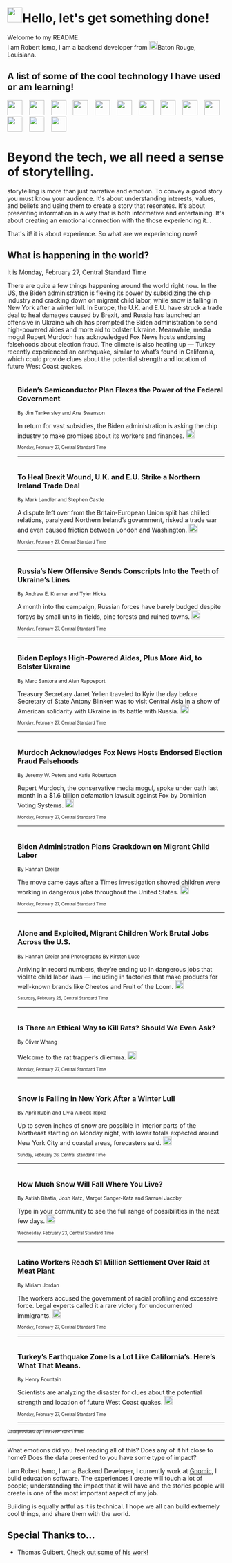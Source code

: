 <h1><img src="https://emojis.slackmojis.com/emojis/images/1643514375/3493/hot-coffee.gif?1643514375" width="35"/>Hello, let's get something done!</h1>

<p>Welcome to my README.<br/>
I am Robert Ismo, I am a backend developer from <img src="https://emojis.slackmojis.com/emojis/images/1638395689/50435/moulin_rouge.png?1638395689" width="20"/>Baton Rouge, Louisiana.</p>
<h2>A list of some of the cool technology I have used or am learning!</h2>
<p>
<img src="https://emojis.slackmojis.com/emojis/images/1643516091/21142/meow_bongotap.gif?1643516091" width="35" alt="">
<img src="https://img.shields.io/badge/Favorite%20Frontend%20Framework-SvelteKit-f83903" alt="">
<img src="https://img.shields.io/badge/Second%20Favorite-Vue-40b581" alt="">
<img src="https://img.shields.io/badge/Most%20Used%20Runtime-Nodejs-78b061" alt="">
<img src="https://emojis.slackmojis.com/emojis/images/1643517416/34482/fire.gif?1643517416" width="35" alt="">
<img src="https://img.shields.io/badge/Javascript%20But%20Better-Typescript-0078ca" alt="">
<img src="https://img.shields.io/badge/Favorite%20Language-Elixir-3e244d" alt="">
<img src="https://img.shields.io/badge/Containerize%20Everything-Docker-6ac9ef" alt="">
<img src="https://emojis.slackmojis.com/emojis/images/1643514596/5999/meow_party.gif?1643514596" width="35" alt="">
<img src="https://img.shields.io/badge/API%20Love%20Language-Graphql-de32a5" alt="">
<img src="https://img.shields.io/badge/Our%20Favorite%20Version%20Controller-Git-e94f33" alt="">
<img src="https://img.shields.io/badge/Favorite%20Database-Redis-d42d1d" alt="">
<img src="https://emojis.slackmojis.com/emojis/images/1643514559/5584/deployparrot.gif?1643514559" width="35" alt="">
<img src="https://img.shields.io/badge/Container%20Interstate-RabbitMQ-f66200" alt="">
<img src="https://img.shields.io/badge/Gotta%20Learn-Kubernetes-316adf" alt="">
<img src="https://img.shields.io/badge/Really%20Mature%20Now-WASM-654fef" alt="">
<img src="https://emojis.slackmojis.com/emojis/images/1666642497/61942/dance_vibe.gif?1666642497" width="35" alt="">
<img src="https://img.shields.io/badge/For%20My%20M1-ARM64-657d96" alt="">
<img src="https://img.shields.io/badge/Loving%20This%20So%20Much-TailwindCSS-17bcb5" alt="">
<img src="https://img.shields.io/badge/Cool%20Build%20Tool-Vite-f9cb24" alt="">
<img src="https://emojis.slackmojis.com/emojis/images/1669231376/62819/working-on-it.gif?1669231376" width="35" alt="">
<img src="https://img.shields.io/badge/Fun%20and%20Easy%20Database-MongoDB-5f8c49" alt="">
<img src="https://img.shields.io/badge/JS%20Life%20Support-NPM-c73737" alt="">
<img src="https://img.shields.io/badge/I%20Liked%20It-DynamoDB-0073b9" alt="">
<img src="https://emojis.slackmojis.com/emojis/images/1643514045/46/question.gif?1643514045" width="35" alt="">
<img src="https://img.shields.io/badge/cool-React-60d6f9" alt="">
<img src="https://img.shields.io/badge/Future%20Big%20Project-Lambda-f37e00" alt="">
<img src="https://img.shields.io/badge/NPM%20But%20Better-PNPM-f1aa07" alt="">
<img src="https://emojis.slackmojis.com/emojis/images/1643514943/9662/fbwow.gif?1643514943" width="35" alt="">
<img src="https://img.shields.io/badge/First%20Language-C-662079" alt="">
<img src="https://img.shields.io/badge/Where%20I%20Deploy%20Frontend-Vercel-000000" alt="">
<img src="https://img.shields.io/badge/Who%20Does%20not%20Want%20an%20App-Swift-f9492a" alt="">
<img src="https://emojis.slackmojis.com/emojis/images/1643514058/151/javascript.png?1643514058" width="35" alt="">
<img src="https://img.shields.io/badge/cool-Python-fbd542" alt="">
<img src="https://img.shields.io/badge/Favorite%20Something-Stripe-656cdc" alt="">
<img src="https://img.shields.io/badge/Of%20Course-HTML5-ed6327" alt="">
<img src="https://emojis.slackmojis.com/emojis/images/1660415405/60731/bomb.gif?1660415405" width="35" alt="">
<img src="https://img.shields.io/badge/hate-CSS-2964ec" alt="">
<img src="https://img.shields.io/badge/Learning-CircleCI-141215" alt="">
<img src="https://img.shields.io/badge/Learning-Rust-fbbb3b" alt="">
<img src="https://emojis.slackmojis.com/emojis/images/1660415397/60712/writing-hand.gif?1660415397" width="35" alt="">
<img src="https://img.shields.io/badge/Dev%20Browser%20of%20Choice-Firefox-cc4e26" alt="">
<img src="https://img.shields.io/badge/Recoverying%20From%20Windows-UNIX-1781e3" alt="">
<img src="https://img.shields.io/badge/LOVE-LogSeq-90c1c2" alt="">
<img src="https://emojis.slackmojis.com/emojis/images/1643514066/223/kirby.gif?1643514066" width="35" alt="">
<img src="https://img.shields.io/badge/Daily%20Driver-MacOS-e6e6e8" alt="">
<img src="https://img.shields.io/badge/Git%20Server-Github-000000" alt="">
<img src="https://img.shields.io/badge/enjoyable-EC2-f17428" alt="">
<img src="https://emojis.slackmojis.com/emojis/images/1643514239/2069/excited.gif?1643514239" width="35" alt="">
</p>
<h1>Beyond the tech, we all need a sense of storytelling.</h1>
<p>storytelling is more than just narrative and emotion. To convey a good story you must know your audience. It's about understanding interests, values, and beliefs and using them to create a story that resonates. It's about presenting information in a way that is both informative and entertaining. It's about creating an emotional connection with the those experiencing it...</p>
<p>That's it! it is about experience. So what are we experiencing now?</p>
<h2>What is happening in the world?</h2>
<p>It is Monday, February 27, Central Standard Time</p>
<p>
There are quite a few things happening around the world right now. In the US, the Biden administration is flexing its power by subsidizing the chip industry and cracking down on migrant child labor, while snow is falling in New York after a winter lull. In Europe, the U.K. and E.U. have struck a trade deal to heal damages caused by Brexit, and Russia has launched an offensive in Ukraine which has prompted the Biden administration to send high-powered aides and more aid to bolster Ukraine. Meanwhile, media mogul Rupert Murdoch has acknowledged Fox News hosts endorsing falsehoods about election fraud. The climate is also heating up — Turkey recently experienced an earthquake, similar to what’s found in California, which could provide clues about the potential strength and location of future West Coast quakes.</p>
<ol>
<img src="https://img.shields.io/badge/-us-blue" alt="">
<h3>Biden’s Semiconductor Plan Flexes the Power of the Federal Government</h3>
<sub>By Jim Tankersley and Ana Swanson</sub>
<p>In return for vast subsidies, the Biden administration is asking the chip industry to make promises about its workers and finances.  <a href="https://nyti.ms/3ICMdKX"><img src="https://developer.nytimes.com/files/poweredby_nytimes_30b.png?v=1583354208352" height="20"></a></p>
<sub><sub>Monday, February 27, Central Standard Time</sub></sub>
<hr/>
<img src="https://img.shields.io/badge/-world-blue" alt="">
<h3>To Heal Brexit Wound, U.K. and E.U. Strike a Northern Ireland Trade Deal</h3>
<sub>By Mark Landler and Stephen Castle</sub>
<p>A dispute left over from the Britain-European Union split has chilled relations, paralyzed Northern Ireland’s government, risked a trade war and even caused friction between London and Washington.  <a href="https://nyti.ms/3II3vGW"><img src="https://developer.nytimes.com/files/poweredby_nytimes_30b.png?v=1583354208352" height="20"></a></p>
<sub><sub>Monday, February 27, Central Standard Time</sub></sub>
<hr/>
<img src="https://img.shields.io/badge/-world-blue" alt="">
<h3>Russia’s New Offensive Sends Conscripts Into the Teeth of Ukraine’s Lines</h3>
<sub>By Andrew E. Kramer and Tyler Hicks</sub>
<p>A month into the campaign, Russian forces have barely budged despite forays by small units in fields, pine forests and ruined towns.  <a href="https://nyti.ms/41r7wrE"><img src="https://developer.nytimes.com/files/poweredby_nytimes_30b.png?v=1583354208352" height="20"></a></p>
<sub><sub>Monday, February 27, Central Standard Time</sub></sub>
<hr/>
<img src="https://img.shields.io/badge/-world-blue" alt="">
<h3>Biden Deploys High-Powered Aides, Plus More Aid, to Bolster Ukraine</h3>
<sub>By Marc Santora and Alan Rappeport</sub>
<p>Treasury Secretary Janet Yellen traveled to Kyiv the day before Secretary of State Antony Blinken was to visit Central Asia in a show of American solidarity with Ukraine in its battle with Russia.  <a href="https://nyti.ms/3ZrNHP0"><img src="https://developer.nytimes.com/files/poweredby_nytimes_30b.png?v=1583354208352" height="20"></a></p>
<sub><sub>Monday, February 27, Central Standard Time</sub></sub>
<hr/>
<img src="https://img.shields.io/badge/-business-blue" alt="">
<h3>Murdoch Acknowledges Fox News Hosts Endorsed Election Fraud Falsehoods</h3>
<sub>By Jeremy W. Peters and Katie Robertson</sub>
<p>Rupert Murdoch, the conservative media mogul, spoke under oath last month in a $1.6 billion defamation lawsuit against Fox by Dominion Voting Systems.  <a href="https://nyti.ms/41t8MdR"><img src="https://developer.nytimes.com/files/poweredby_nytimes_30b.png?v=1583354208352" height="20"></a></p>
<sub><sub>Monday, February 27, Central Standard Time</sub></sub>
<hr/>
<img src="https://img.shields.io/badge/-us-blue" alt="">
<h3>Biden Administration Plans Crackdown on Migrant Child Labor</h3>
<sub>By Hannah Dreier</sub>
<p>The move came days after a Times investigation showed children were working in dangerous jobs throughout the United States.  <a href="https://nyti.ms/3mft8Ha"><img src="https://developer.nytimes.com/files/poweredby_nytimes_30b.png?v=1583354208352" height="20"></a></p>
<sub><sub>Monday, February 27, Central Standard Time</sub></sub>
<hr/>
<img src="https://img.shields.io/badge/-us-blue" alt="">
<h3>Alone and Exploited, Migrant Children Work Brutal Jobs Across the U.S.</h3>
<sub>By Hannah Dreier and Photographs By Kirsten Luce</sub>
<p>Arriving in record numbers, they’re ending up in dangerous jobs that violate child labor laws — including in factories that make products for well-known brands like Cheetos and Fruit of the Loom.  <a href="https://nyti.ms/3IPNJd9"><img src="https://developer.nytimes.com/files/poweredby_nytimes_30b.png?v=1583354208352" height="20"></a></p>
<sub><sub>Saturday, February 25, Central Standard Time</sub></sub>
<hr/>
<img src="https://img.shields.io/badge/-science-blue" alt="">
<h3>Is There an Ethical Way to Kill Rats? Should We Even Ask?</h3>
<sub>By Oliver Whang</sub>
<p>Welcome to the rat trapper’s dilemma.  <a href="https://nyti.ms/3EGaqPC"><img src="https://developer.nytimes.com/files/poweredby_nytimes_30b.png?v=1583354208352" height="20"></a></p>
<sub><sub>Monday, February 27, Central Standard Time</sub></sub>
<hr/>
<img src="https://img.shields.io/badge/-us-blue" alt="">
<h3>Snow Is Falling in New York After a Winter Lull</h3>
<sub>By April Rubin and Livia Albeck-Ripka</sub>
<p>Up to seven inches of snow are possible in interior parts of the Northeast starting on Monday night, with lower totals expected around New York City and coastal areas, forecasters said.  <a href="https://nyti.ms/41szuTM"><img src="https://developer.nytimes.com/files/poweredby_nytimes_30b.png?v=1583354208352" height="20"></a></p>
<sub><sub>Sunday, February 26, Central Standard Time</sub></sub>
<hr/>
<img src="https://img.shields.io/badge/-upshot-blue" alt="">
<h3>How Much Snow Will Fall Where You Live?</h3>
<sub>By Aatish Bhatia, Josh Katz, Margot Sanger-Katz and Samuel Jacoby</sub>
<p>Type in your community to see the full range of possibilities in the next few days.  <a href="https://nyti.ms/3hdEfL2"><img src="https://developer.nytimes.com/files/poweredby_nytimes_30b.png?v=1583354208352" height="20"></a></p>
<sub><sub>Wednesday, February 23, Central Standard Time</sub></sub>
<hr/>
<img src="https://img.shields.io/badge/-us-blue" alt="">
<h3>Latino Workers Reach $1 Million Settlement Over Raid at Meat Plant</h3>
<sub>By Miriam Jordan</sub>
<p>The workers accused the government of racial profiling and excessive force. Legal experts called it a rare victory for undocumented immigrants.  <a href="https://nyti.ms/3Z7yYZM"><img src="https://developer.nytimes.com/files/poweredby_nytimes_30b.png?v=1583354208352" height="20"></a></p>
<sub><sub>Monday, February 27, Central Standard Time</sub></sub>
<hr/>
<img src="https://img.shields.io/badge/-climate-blue" alt="">
<h3>Turkey’s Earthquake Zone Is a Lot Like California’s. Here’s What That Means.</h3>
<sub>By Henry Fountain</sub>
<p>Scientists are analyzing the disaster for clues about the potential strength and location of future West Coast quakes.  <a href="https://nyti.ms/3IWx08Z"><img src="https://developer.nytimes.com/files/poweredby_nytimes_30b.png?v=1583354208352" height="20"></a></p>
<sub><sub>Monday, February 27, Central Standard Time</sub></sub>
<hr/>
</ol>
<a href="https://developer.nytimes.com"><sub><sub>Data provided by The New York Times</sub></sub></a>
<hr/>
<p>What emotions did you feel reading all of this? Does any of it hit close to home? Does the data presented to you have some type of impact?</p>
<p>I am Robert Ismo, I am a Backend Developer, I currently work at <a href="https://gnomic.education/">Gnomic</a>, I build education software. The experiences I create will touch a lot of people; understanding the impact that it will have and the stories people will create is one of the most important aspect of my job.</p>
<p>Building is equally artful as it is technical. I hope we all can build extremely cool things, and share them with the world.</p>
<h2>Special Thanks to...</h2>
<ul>
<li>Thomas Guibert, <a href="https://github.com/thmsgbrt/thmsgbrt">Check out some of his work!</a></li>
</ul>